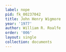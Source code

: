 ```yaml
---
label: nope
pid: fk_00237042
title: John Henry Wigmore
year: '1977'
author: William R. Roalfe
order: '006'
layout: single
collection: documents
---
```

